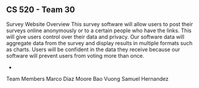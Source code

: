 CS 520 - Team 30
-

Survey Website Overview
This survey software will allow users to post their surveys online anonymously or to a certain people who have the links. This will give users control over their data and privacy. Our software data will aggregate data from the survey and display results in multiple formats such as charts. Users will be confident in the data they receive because our software will prevent users from voting more than once. 

-

Team Members
Marco Diaz Moore
Bao Vuong
Samuel Hernandez
